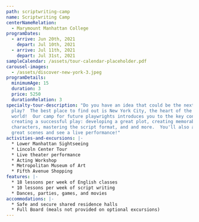 ```yaml
---
path: scriptwriting-camp
name: Scriptwriting Camp
centerNameRelation:
  - Marymount Manhattan College
programDates:
  - arrive: Jun 20th, 2021
    depart: Jul 10th, 2021
  - arrive: Jul 11th, 2021
    depart: Jul 31st, 2021
sampleCalendar: /assets/tour-calendar-placeholder.pdf
carousel-images:
  - /assets/discover-new-york-3.jpeg
programDetails:
  minimumAge: 15
  duration: 3
  price: 5250
  durationRelation: 3
specialty-tour-description: "Do you have an idea that could be the next Broadway
  play?  The best place to find out is New York City, the heart of the theater
  world!  Our camp for future playwrights introduces you to the key concepts of
  creating a successful play: developing a great plot, creating memorable
  characters, mastering the script format, and and more.  You'll also analyze
  great scenes and see a live performance!"
activities-and-excursions: |-
  * Lower Manhattan Sightseeing
  * Lincoln Center Tour
  * Live theater performance
  * Acting Workshop
  * Metropolitan Museum of Art
  * Fifth Avenue Shopping
features: |-
  * 18 lessons per week of English classes
  * 10 lessons per week of script writing
  * Dances, parties, games, and movies
accommodations: |-
  * Safe and secure shared residence halls 
  * Full Board (meals not provided on optional excursions)
---
```

